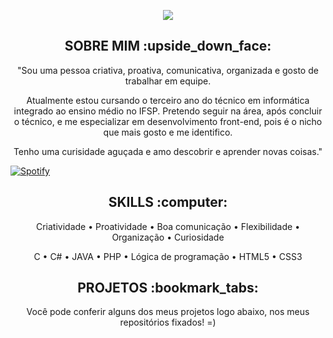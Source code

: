 



<p align="center">
 <img src= "https://media.discordapp.net/attachments/816888490955636747/864915060622098472/Ola_eu_Sou_a_Amanda.png?width=840&height=473  width="500"/>
       </p>
       
       
 <h2 align="center" >SOBRE MIM :upside_down_face:</h2>
 
 <p align = "center">"Sou uma pessoa criativa, proativa, comunicativa, organizada e gosto de trabalhar em equipe. 
 </p>
<p align = "center">Atualmente estou cursando o terceiro ano do técnico em informática integrado ao ensino médio no IFSP. Pretendo seguir na área, após concluir o técnico, e me especializar em desenvolvimento front-end, pois é o nicho que mais gosto e me identifico.
</p>
<p align = "center">Tenho uma curisidade aguçada e amo descobrir e aprender novas coisas."</p>
      
[![Spotify]()](https://open.spotify.com/playlist/7ehEzNjmpLEMNDOeRM6trB?si=ickB8HVqSG2MPeArrS7utQ&utm_source=copy-link&dl_branch=1)
<h2 align="center" >SKILLS :computer:</h2>



 <p align = "center"> Criatividade • Proatividade • Boa comunicação • Flexibilidade • Organização • Curiosidade </p>



  <p align = "center">C • C# • JAVA • PHP • Lógica de programação • HTML5 • CSS3 </p>


<h2 align="center" >PROJETOS :bookmark_tabs:</h2>

<p align = "center">Você pode conferir alguns dos meus projetos logo abaixo, nos meus repositórios fixados! =) </p>
